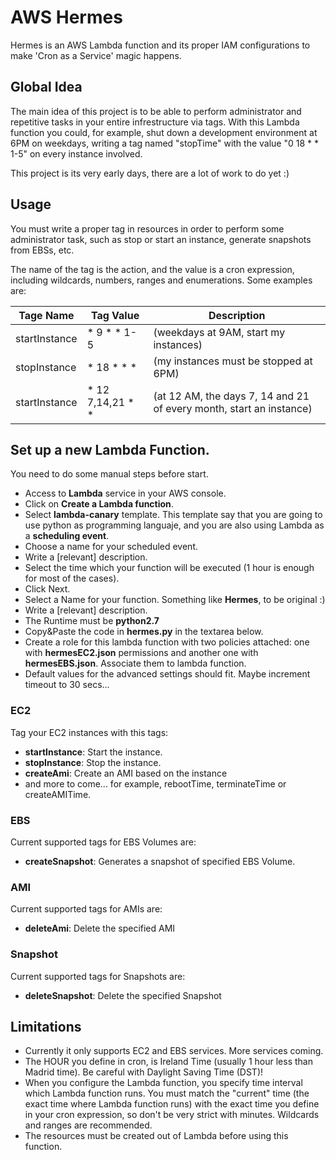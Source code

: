 # AWS Hermes

Hermes is an AWS Lambda function and its proper IAM configurations to make 'Cron as a Service' magic happens.

## Global Idea

The main idea of this project is to be able to perform administrator and repetitive tasks in your entire infrestructure via tags. With this Lambda function you could, for example, shut down a development environment at 6PM on weekdays, writing a tag named "stopTime" with the value "0 18 * * 1-5" on every instance involved.

This project is its very early days, there are a lot of work to do yet :)

## Usage

You must write a proper tag in resources in order to perform some administrator task, such as stop or start an instance, generate snapshots from EBSs, etc.

The name of the tag is the action, and the value is a cron expression, including wildcards, numbers, ranges and enumerations. Some examples are:

Tage Name | Tag Value | Description
---- | ---- | ---
startInstance | * 9 * * 1-5 | (weekdays at 9AM, start my instances)
stopInstance | * 18 * * * |  (my instances must be stopped at 6PM)
startInstance | * 12 7,14,21 * * | (at 12 AM, the days 7, 14 and 21 of every month, start an instance)

## Set up a new Lambda Function.

You need to do some manual steps before start.

- Access to **Lambda** service in your AWS console.
- Click on **Create a Lambda function**.
- Select **lambda-canary** template. This template say that you are going to use python as programming languaje, and you are also using Lambda as a **scheduling event**.
- Choose a name for your scheduled event.
- Write a [relevant] description.
- Select the time which your function will be executed (1 hour is enough for most of the cases).
- Click Next.
- Select a Name for your function. Something like **Hermes**, to be original :)
- Write a [relevant] description.
- The Runtime must be **python2.7**
- Copy&Paste the code in **hermes.py** in the textarea below.
- Create a role for this lambda function with two policies attached: one with **hermesEC2.json** permissions and another one with **hermesEBS.json**. Associate them to lambda function.
- Default values for the advanced settings should fit. Maybe increment timeout to 30 secs...

### EC2

Tag your EC2 instances with this tags:

- **startInstance**: Start the instance.
- **stopInstance**: Stop the instance.
- **createAmi**: Create an AMI based on the instance
- and more to come... for example, rebootTime, terminateTime or createAMITime.

### EBS

Current supported tags for EBS Volumes are:

- **createSnapshot**: Generates a snapshot of specified EBS Volume.

### AMI

Current supported tags for AMIs are:

- **deleteAmi**: Delete the specified AMI

### Snapshot

Current supported tags for Snapshots are:

- **deleteSnapshot**: Delete the specified Snapshot

## Limitations

- Currently it only supports EC2 and EBS services. More services coming.
- The HOUR you define in cron, is Ireland Time (usually 1 hour less than Madrid time). Be careful with Daylight Saving Time (DST)!
- When you configure the Lambda function, you specify time interval which Lambda function runs. You must match the "current" time (the exact time where Lambda function runs) with the exact time you define in your cron expression, so don't be very strict with minutes. Wildcards and ranges are recommended.
- The resources must be created out of Lambda before using this function.
